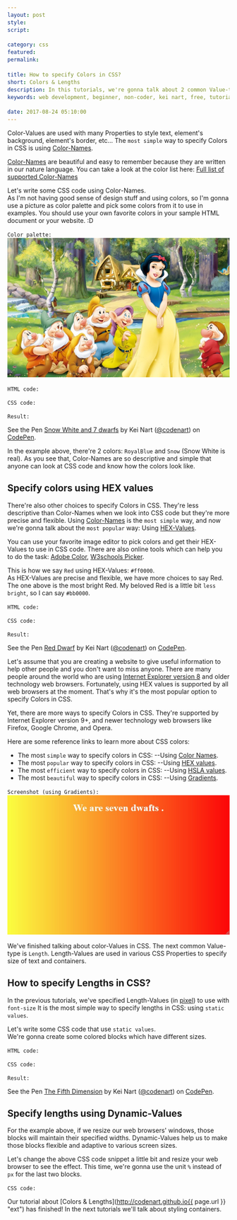 ```yaml
---
layout: post
style:
script:

category: css
featured:
permalink:

title: How to specify Colors in CSS?
short: Colors & Lengths
description: In this tutorials, we're gonna talk about 2 common Value-types (Colors & Lengths). <br>Everyone of us loves colors in our own perspective. <br>So, let's start with CSS Colors. <i class="fa fa-heart"></i>
keywords: web development, beginner, non-coder, kei nart, free, tutorial, coding, programming, code nart, html, css, colors, units

date: 2017-08-24 05:10:00
---
```


<span id="simple"></span>
Color-Values are used with many Properties to style text, element's background,
element's border, etc... The `most simple` way to specify Colors in CSS is using
[Color-Names](https://www.w3schools.com/colors/colors_groups.asp "ext").

[Color-Names](https://www.w3schools.com/colors/colors_groups.asp "ext") are
beautiful and easy to remember because they are written in our nature language.
You can take a look at the color list here: [Full list of supported Color-Names](https://www.w3schools.com/colors/colors_groups.asp "ext")

Let's write some CSS code using Color-Names.  
As I'm not having good sense of design stuff and using colors, so I'm gonna use
a picture as color palette and pick some colors from it to use in examples. You
should use your own favorite colors in your sample HTML document or your website. :D

`Color palette:`
![snow white and 7 dwarfs](/images/css/3/palette.jpg)

`HTML code:`
<script src="https://gist.github.com/codenart/4947882eb4a902a8683ff76aa9553c33.js">
</script>

`CSS code:`
<script src="https://gist.github.com/codenart/5e13d148bff2458e6048f8f70c58ccdb.js">
</script>

`Result:`

<p data-height="500" data-theme-id="light" data-slug-hash="yzLjze"
   data-default-tab="result" data-user="codenart" data-embed-version="2"
   data-pen-title="Snow White and 7 dwarfs" class="codepen">
   See the Pen
   <a href="https://codepen.io/codenart/pen/yzLjze/">Snow White and 7 dwarfs</a>
   by Kei Nart (<a href="https://codepen.io/codenart">@codenart</a>) on
   <a href="https://codepen.io">CodePen</a>.
</p>
<script async src="https://production-assets.codepen.io/assets/embed/ei.js"></script>

In the example above, there're 2 colors: `RoyalBlue` and `Snow` (Snow White is
real). As you see that, Color-Names are so descriptive and simple that anyone
can look at CSS code and know how the colors look like.

## Specify colors using HEX values

There're also other choices to specify Colors in CSS. They're less descriptive
than Color-Names when we look into CSS code but they're more precise and flexible.
Using [Color-Names](#simple "int") is the `most simple` way, and now we're
gonna talk about the `most popular` way: Using
[HEX-Values](https://www.w3schools.com/colors/colors_hexadecimal.asp "ext").

You can use your favorite image editor to pick colors and get their HEX-Values
to use in CSS code.
There are also online tools which can help you to do the task:
[Adobe Color](https://color.adobe.com/ "ext"),
[W3schools Picker](https://www.w3schools.com/colors/colors_picker.asp "ext").

This is how we say `Red` using HEX-Values: `#ff0000`.  
As HEX-Values are precise and flexible, we have more choices to say Red. The one
above is the most bright Red. My beloved Red is a little bit `less bright`, so I
can say `#bb0000`.

`HTML code:`
<script src="https://gist.github.com/codenart/29964874e246275be3ddf9b7a2d1c747.js">
</script>

`CSS code:`
<script src="https://gist.github.com/codenart/23e0508d1a1066f7521daea6a794aad2.js">
</script>

`Result:`

<p data-height="500" data-theme-id="light" data-slug-hash="rGNvvy" data-default-tab="result"
   data-user="codenart" data-embed-version="2" data-pen-title="Red Dwarf" class="codepen">
   See the Pen <a href="https://codepen.io/codenart/pen/rGNvvy/">Red Dwarf</a>
   by Kei Nart (<a href="https://codepen.io/codenart">@codenart</a>) on
   <a href="https://codepen.io">CodePen</a>.
</p>
<script async src="https://production-assets.codepen.io/assets/embed/ei.js"></script>

Let's assume that you are creating a website to give useful information to help
other people and you don't want to miss anyone. There are many people around the
world who are using
[Internet Explorer version 8](https://en.wikipedia.org/wiki/Internet_Explorer "ext")
and older technology web browsers. Fortunately, using HEX values is supported by
all web browsers at the moment. That's why it's the most popular option to
specify Colors in CSS.

Yet, there are more ways to specify Colors in CSS. They're supported by Internet
Explorer version 9+, and newer technology web browsers like Firefox, Google Chrome,
and Opera.

Here are some reference links to learn more about CSS colors:

- The most `simple` way to specify colors in CSS: --Using
[Color Names](https://www.w3schools.com/colors/colors_groups.asp "ext").
- The most `popular` way to specify colors in CSS: --Using
[HEX values](https://www.w3schools.com/colors/colors_hexadecimal.asp "ext").
- The most `efficient` way to specify colors in CSS: --Using
[HSLA values](https://www.w3schools.com/colors/colors_hsl.asp "ext").
- The most `beautiful` way to specify colors in CSS: --Using
[Gradients](https://www.w3schools.com/colors/colors_gradient.asp "ext").

`Screenshot (using Gradients):`
![7 dwarfs](/images/css/3/sevendwarfs.jpg)

We've finished talking about color-Values in CSS. The next common Value-type is
`Length`. Length-Values are used in various CSS Properties to specify size of
text and containers.

## How to specify Lengths in CSS?

In the previous tutorials, we've specified Length-Values
(in [pixel](https://en.wikipedia.org/wiki/Pixel "ext")) to use with `font-size`
It is the most simple way to specify lengths in CSS: using `static values`.

Let's write some CSS code that use `static values`.  
We're gonna create some colored blocks which have different sizes.

`HTML code:`
<script src="https://gist.github.com/codenart/4ffbb4bc310d672bd422af91f341836f.js">
</script>

`CSS code:`
<script src="https://gist.github.com/codenart/ee1a1f60dc27242eeb297039b8c7abee.js">
</script>

`Result:`

<p data-height="500" data-theme-id="light" data-slug-hash="LzYrZX"
   data-default-tab="result" data-user="codenart" data-embed-version="2"
   data-pen-title="The Fifth Dimension" class="codepen">
   See the Pen
   <a href="https://codepen.io/codenart/pen/LzYrZX/">The Fifth Dimension</a>
   by Kei Nart (<a href="https://codepen.io/codenart">@codenart</a>) on
   <a href="https://codepen.io">CodePen</a>.
</p>
<script async src="https://production-assets.codepen.io/assets/embed/ei.js"></script>

## Specify lengths using Dynamic-Values

For the example above, if we resize our web browsers' windows, those blocks will
maintain their specified widths. Dynamic-Values help us to make those blocks
flexible and adaptive to various screen sizes.

Let's change the above CSS code snippet a little bit and resize your web browser
to see the effect. This time, we're gonna use the unit `%` instead of `px` for
the last two blocks.

`CSS code:`
<script src="https://gist.github.com/codenart/ec72e9b9586dfdbd05c8b12da592141f.js">
</script>

Our tutorial about
[Colors & Lengths](http://codenart.github.io{{ page.url }} "ext")
has finished! In the next tutorials we'll talk about styling containers.
